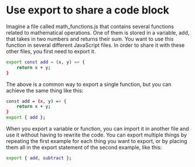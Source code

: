 # Use export to share a code block

Imagine a file called math_functions.js that contains several functions related to mathematical operations. One of them is stored in a variable, add, that takes in two numbers and returns their sum. You want to use this function in several different JavaScript files. In order to share it with these other files, you first need to export it.

```sh
export const add = (x, y) => {
    return x + y;
}
```
The above is a common way to export a single function, but you can achieve the same thing like this:

```sh
const add = (x, y) => {
    return x + y;
}
export { add };
```
When you export a variable or function, you can import it in another file and use it without having to rewrite the code. You can export multiple things by repeating the first example for each thing you want to export, or by placing them all in the export statement of the second example, like this:

```sh
export { add, subtract };
```
